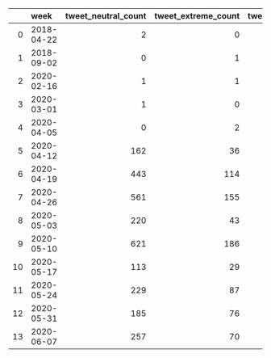 |    | week       |   tweet_neutral_count |   tweet_extreme_count |   tweet_count |
|---:|:-----------|----------------------:|----------------------:|--------------:|
|  0 | 2018-04-22 |                     2 |                     0 |             2 |
|  1 | 2018-09-02 |                     0 |                     1 |             1 |
|  2 | 2020-02-16 |                     1 |                     1 |             2 |
|  3 | 2020-03-01 |                     1 |                     0 |             1 |
|  4 | 2020-04-05 |                     0 |                     2 |             2 |
|  5 | 2020-04-12 |                   162 |                    36 |           198 |
|  6 | 2020-04-19 |                   443 |                   114 |           557 |
|  7 | 2020-04-26 |                   561 |                   155 |           716 |
|  8 | 2020-05-03 |                   220 |                    43 |           263 |
|  9 | 2020-05-10 |                   621 |                   186 |           807 |
| 10 | 2020-05-17 |                   113 |                    29 |           142 |
| 11 | 2020-05-24 |                   229 |                    87 |           316 |
| 12 | 2020-05-31 |                   185 |                    76 |           261 |
| 13 | 2020-06-07 |                   257 |                    70 |           327 |